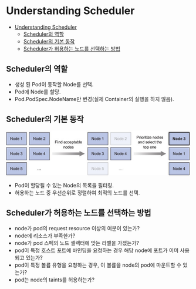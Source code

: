 # Understanding Scheduler

- [Understanding Scheduler](#understanding-scheduler)
  - [Scheduler의 역할](#scheduler%EC%9D%98-%EC%97%AD%ED%95%A0)
  - [Scheduler의 기본 동작](#scheduler%EC%9D%98-%EA%B8%B0%EB%B3%B8-%EB%8F%99%EC%9E%91)
  - [Scheduler가 허용하는 노드를 선택하는 방법](#scheduler%EA%B0%80-%ED%97%88%EC%9A%A9%ED%95%98%EB%8A%94-%EB%85%B8%EB%93%9C%EB%A5%BC-%EC%84%A0%ED%83%9D%ED%95%98%EB%8A%94-%EB%B0%A9%EB%B2%95)

## Scheduler의 역할
* 생성 된 Pod이 동작할 Node를 선택.
* Pod에 Node를 할당.
* Pod.PodSpec.NodeName만 변경(실제 Container의 실행을 하지 않음).

## Scheduler의 기본 동작
<img src="./images/scheduler-01.jpg" />

* Pod이 할당될 수 있는 Node의 목록을 필터링.
* 허용하는 노드 중 우선순위로 정렬하여 최적의 노드를 선택.

## Scheduler가 허용하는 노드를 선택하는 방법
* node가 pod의 request resource 이상의 여분이 있는가?
* node에 리소스가 부족한가?
* node가 pod 스펙의 노드 셀렉터에 맞는 라벨을 가졌는가?
* pod이 특정 호스트 포트에 바인딩을 요청하는 경우 해당 node에 포트가 이미 사용되고 있는가?
* pod이 특정 볼륨 유형을 요청하는 경우, 이 볼륨을 node의 pod에 마운트할 수 있는가?
* pod는 node의 taints를 허용하는가?